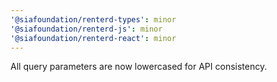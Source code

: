 ```yaml
---
'@siafoundation/renterd-types': minor
'@siafoundation/renterd-js': minor
'@siafoundation/renterd-react': minor
---
```


All query parameters are now lowercased for API consistency.
